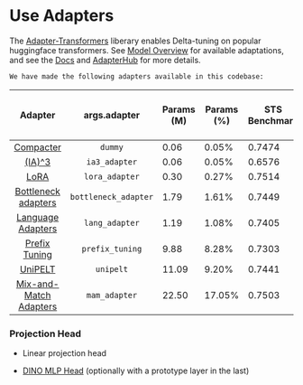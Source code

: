 
# Use Adapters
The [Adapter-Transformers](https://github.com/adapter-hub/adapter-transformers) liberary enables Delta-tuning on popular huggingface transformers. See [Model Overview](https://docs.adapterhub.ml/model_overview.html) for available adaptations, and see the [Docs](https://docs.adapterhub.ml/) and [AdapterHub](https://adapterhub.ml/) for more details.

    We have made the following adapters available in this codebase:

|                                                Adapter                                                |     args.adapter     | Params (M) | Params (%) | STS Benchmark | ImageNet Zero-shot Accuracy | MSCOCO Retrieval Mean Recall |
|:-----------------------------------------------------------------------------------------------------:|:--------------------:|------------|------------|---------------|----------------------------|------------------------------|
|                    [Compacter](https://docs.adapterhub.ml/overview.html#compacter)                    |        `dummy`       | 0.06       | 0.05%      | 0.7474        | 24.48                      | 38.73                        |
|                        [(IA)^3](https://docs.adapterhub.ml/overview.html#ia-3)                        |     `ia3_adapter`    | 0.06       | 0.05%      | 0.6576        | 19.23                      | 31.90                        |
|                         [LoRA](https://docs.adapterhub.ml/overview.html#lora)                         |    `lora_adapter`    | 0.30       | 0.27%      | 0.7514        | 25.02                      | 40.58                        |
|         [Bottleneck   adapters](https://docs.adapterhub.ml/overview.html#bottleneck-adapters)         | `bottleneck_adapter` | 1.79       | 1.61%      | 0.7449        | 26.15                      | 41.85                        |
| [Language   Adapters](https://docs.adapterhub.ml/overview.html#language-adapters-invertible-adapters) |    `lang_adapter`    | 1.19       | 1.08%      | 0.7405        | 26.71                      | 42.39                        |
|               [Prefix   Tuning](https://docs.adapterhub.ml/overview.html#prefix-tuning)               |    `prefix_tuning`   | 9.88       | 8.28%      | 0.7303        | 26.00                      | 41.31                        |
|                      [UniPELT](https://docs.adapterhub.ml/overview.html#unipelt)                      |       `unipelt`      | 11.09      | 9.20%      | 0.7441        | 26.89                      | 43.45                        |
|      [Mix-and-Match   Adapters](https://docs.adapterhub.ml/overview.html#mix-and-match-adapters)      |     `mam_adapter`    | 22.50      | 17.05%     | 0.7503        | 29.61                      | 45.82                        |

### **Projection Head**

- Linear projection head

- [DINO MLP Head](https://github.com/facebookresearch/dino/blob/cb711401860da580817918b9167ed73e3eef3dcf/vision_transformer.py#L257) (optionally with a prototype layer in the last)

